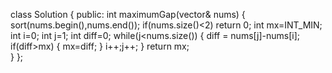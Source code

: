 class Solution {
public:
    int maximumGap(vector<int>& nums) {
        sort(nums.begin(),nums.end());
        if(nums.size()<2)
             return 0;
        int mx=INT_MIN;
        int i=0;
        int j=1;
        int diff=0;
        while(j<nums.size())
        {
            diff = nums[j]-nums[i];
            if(diff>mx)
            {
                mx=diff;
            }
            i++;j++;
        }
        return mx;  
    }
};

